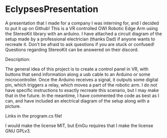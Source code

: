 # EclypsesPresentation
A presentation that I made for a company I was interning for, and I decided to put it up on Github! This is a VR controlled OWI Robotic Edge Arm using the StereoKit library with an arduino. 
I have attached a circuit diagram of the setup made by a professional electrician (thanks Dad) if anyone wants to recreate it. Don't be afraid to ask questions if you are stuck or confused! Questions regarding StereoKit can be answered on their discord.

Description:

The general idea of this project is to create a control panel in VR, with buttons that send information along a usb cable to an Arduino or some microcontroller. Once the Arduino receives a signal, it outputs some digital pin, which triggers a relay, which moves a part of the robotic arm. I do not have specific instructions to exactly recreate this scenario, but I may make that in the future. In the meantime, I have commented the code as best as I can, and have included an electrical diagram of the setup along with a picture.

Links in the program.cs file!

I would make the license MIT, but EmGu requires that I make the license GNU GPLv3.
